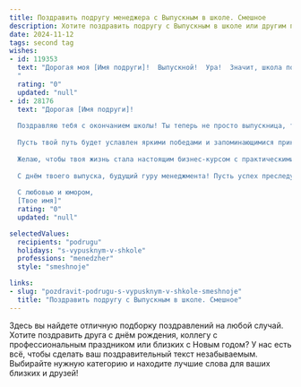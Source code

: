 ```yaml
---
title: Поздравить подругу менеджера с Выпускным в школе. Смешное
description: Хотите поздравить подругу с Выпускным в школе или другим праздником? Наш ИИ создаст незабываемое поздравление, а вы обязательно выделитесь среди других.  
date: 2024-11-12
tags: second tag
wishes:
- id: 119353
  text: "Дорогая моя [Имя подруги]!  Выпускной!  Ура!  Значит, школа позади,  а впереди –  океан возможностей и море менеджерских баталий!  Пусть твой  боевой клич будет «Скидки! Акции!  Бонусы!», а  главный трофей –  кресло шеф-менеджера с видом на миллион (или хотя бы на неплохую зарплату!).  Поздравляю с окончанием школы и желаю карьеры, которая будет взлетать круче, чем цены на бензин!
  "
  rating: "0"
  updated: "null"
- id: 28176
  text: "Дорогая [Имя подруги]!
  
  Поздравляю тебя с окончанием школы! Ты теперь не просто выпускница, ты – менеджер своего будущего! Впереди – море возможностей и океан задач, но не забывай: крупные успехи достигаются не только планированием, но и несомненным умением заказывать пиццу во время лихорадочных обсуждений!
  
  Пусть твой путь будет уславлен яркими победами и запоминающимися приключениями! Уверена, ты с легкостью справишься с решением любой задачи: будь то организация выпускного вечера или управление собственным временем так, чтобы оставить место для неожиданных встреч с подругами (особенно со мной!).
  
  Желаю, чтобы твоя жизнь стала настоящим бизнес-курсом с практическими заданиями в каждом дне. Пусть каждое препятствие воспринимается как возможность, а каждая неудача – как опыт, который ты сможешь включить в свой успешный проект!
  
  С днём твоего выпуска, будущий гуру менеджмента! Пусть успех преследует тебя, как я преследую твою компанию на выпускных вечерах!
  
  С любовью и юмором,
  [Твое имя]"
  rating: "0"
  updated: "null"

selectedValues:
  recipients: "podrugu"
  holidays: "s-vypusknym-v-shkole"
  professions: "menedzher"
  style: "smeshnoje"

links:
- slug: "pozdravit-podrugu-s-vypusknym-v-shkole-smeshnoje"
  title: "Поздравить подругу с Выпускным в школе. Смешное"
---
```


Здесь вы найдете отличную подборку поздравлений на любой случай.
Хотите поздравить друга с днём рождения, коллегу с профессиональным праздником или близких с Новым годом? У нас есть всё, чтобы сделать ваш поздравительный текст незабываемым. Выбирайте нужную категорию и находите лучшие слова для ваших близких и друзей!
